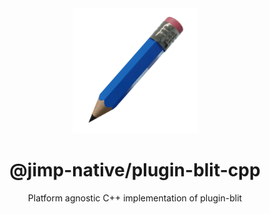 <div align="center">
  <img width="200" height="200" src="../../assets/jimp_native_logo.png">
  <h1>@jimp-native/plugin-blit-cpp</h1>
  <p>Platform agnostic C++ implementation of plugin-blit</p>
</div>
